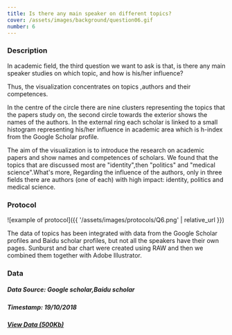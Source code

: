 ```yaml
---
title: Is there any main speaker on different topics?
cover: /assets/images/background/question06.gif
number: 6
---
```

### Description
In academic field, the third question we want to ask is that, is there any main speaker studies on which topic, and how is his/her influence? 

Thus, the visualization concentrates on topics ,authors and their competences.

In the centre of the circle there are nine clusters representing the topics that the papers study on, the second circle towards the exterior shows the names of the authors. In the external ring each scholar is linked to a small histogram representing his/her influence in academic area which is h-index from the Google Scholar profile. 

The aim of the visualization is to introduce the research on academic papers and show names and competences of scholars. We found that the topics that are discussed most are "identity",then "politics" and "medical science".What's more,
Regarding the influence of the authors, only in three fields there are authors (one of each) with high impact: identity, politics and medical science. 



### Protocol

![example of protocol]({{ '/assets/images/protocols/Q6.png' | relative_url }})

The data of topics has been integrated with data from the Google Scholar profiles and Baidu scholar profiles, but not all the speakers have their own pages. 
Sunburst and bar chart were created using RAW and then we combined them together with Adobe Illustrator. 

### Data
##### Data Source: Google scholar,Baidu scholar
##### Timestamp: 19/10/2018
##### [View Data (500Kb)](http://densitydesign.org/)

